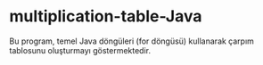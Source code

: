 # multiplication-table-Java
Bu program, temel Java döngüleri (for döngüsü) kullanarak çarpım tablosunu oluşturmayı göstermektedir.
